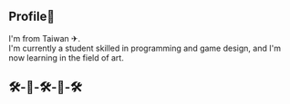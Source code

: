 ## Profile👋
I'm from Taiwan ✈︎.<br>
I'm currently a student skilled in programming and game design, and I'm now learning in the field of art.

## 🛠️-🔧-🛠️-🔧-🛠️

<!--
**Saiaserd/Saiaserd** is a ✨ _special_ ✨ repository because its `README.md` (this file) appears on your GitHub profile.




Here are some ideas to get you started:

- 🔭 I’m currently working on ...
- 🌱 I’m currently learning ...
- 👯 I’m looking to collaborate on ...
- 🤔 I’m looking for help with ...
- 💬 Ask me about ...
- 📫 How to reach me: ...
- 😄 Pronouns: ...
- ⚡ Fun fact: ...
-->
